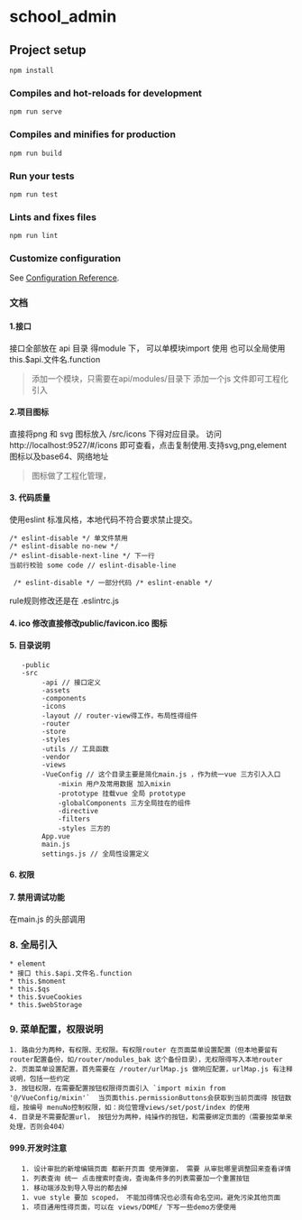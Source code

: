 # school_admin

## Project setup
```
npm install
```

### Compiles and hot-reloads for development
```
npm run serve
```

### Compiles and minifies for production
```
npm run build
```

### Run your tests
```
npm run test
```

### Lints and fixes files
```
npm run lint
```

### Customize configuration
See [Configuration Reference](https://cli.vuejs.org/config/).


### 文档
#### 1.接口
接口全部放在 api 目录 得module 下， 可以单模块import 使用 也可以全局使用 this.$api.文件名.function
>添加一个模块，只需要在api/modules/目录下 添加一个js 文件即可工程化引入

#### 2.项目图标
直接将png 和 svg 图标放入 /src/icons 下得对应目录。 访问http://localhost:9527/#/icons 即可查看，点击复制使用.支持svg,png,element图标以及base64、网络地址
>图标做了工程化管理，

#### 3. 代码质量
使用eslint 标准风格，本地代码不符合要求禁止提交。
```
/* eslint-disable */ 单文件禁用
/* eslint-disable no-new */ 
/* eslint-disable-next-line */ 下一行
当前行校验 some code // eslint-disable-line

 /* eslint-disable */ 一部分代码 /* eslint-enable */
```
rule规则修改还是在 .eslintrc.js

#### 4. ico 修改直接修改public/favicon.ico 图标

#### 5. 目录说明
```
   -public
   -src
        -api // 接口定义
        -assets
        -components
        -icons
        -layout // router-view得工作，布局性得组件
        -router
        -store
        -styles
        -utils // 工具函数
        -vendor
        -views
        -VueConfig // 这个目录主要是简化main.js ，作为统一vue 三方引入入口
            -mixin 用户及常用数据 加入mixin
            -prototype 挂载vue 全局 prototype
            -globalComponents 三方全局挂在的组件
            -directive
            -filters
            -styles 三方的
        App.vue
        main.js
        settings.js // 全局性设置定义
``` 
#### 6. 权限


#### 7. 禁用调试功能
在main.js 的头部调用

### 8. 全局引入
    * element
    * 接口 this.$api.文件名.function
    * this.$moment
    * this.$qs
    * this.$vueCookies
    * this.$webStorage
    
### 9. 菜单配置，权限说明
    1. 路由分为两种，有权限、无权限。有权限router 在页面菜单设置配置（但本地要留有router配置备份，如/router/modules_bak 这个备份目录），无权限得写入本地router
    2. 页面菜单设置配置，首先需要在 /router/urlMap.js 做响应配置，urlMap.js 有注释说明，包括一些约定
    3. 按钮权限，在需要配置按钮权限得页面引入 `import mixin from '@/VueConfig/mixin'`  当页面this.permissionButtons会获取到当前页面得 按钮数组，按编号 menuNo控制权限，如：岗位管理views/set/post/index 的使用
    4. 目录是不需要配置url， 按钮分为两种，纯操作的按钮，和需要绑定页面的（需要按菜单来处理，否则会404）

#### 999.开发时注意
       1. 设计审批的新增编辑页面 都新开页面 使用弹窗， 需要 从审批哪里调整回来查看详情
       1. 列表查询 统一 点击搜索时查询，查询条件多的列表需要加一个重置按钮
       1. 移动端涉及到导入导出的都去掉
       1. vue style 要加 scoped， 不能加得情况也必须有命名空间。避免污染其他页面
       1. 项目通用性得页面，可以在 views/DOME/ 下写一些demo方便使用
